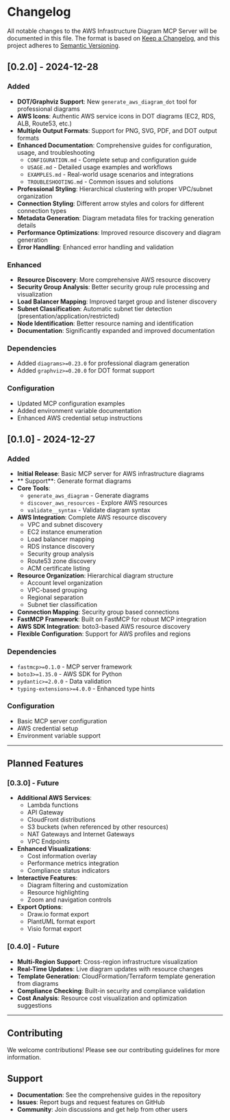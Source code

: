 # Changelog
All notable changes to the AWS Infrastructure Diagram MCP Server will be documented in this file.
The format is based on [Keep a Changelog](https://keepachangelog.com/en/1.0.0/),
and this project adheres to [Semantic Versioning](https://semver.org/spec/v2.0.0.html).
## [0.2.0] - 2024-12-28
### Added
- **DOT/Graphviz Support**: New `generate_aws_diagram_dot` tool for professional diagrams
- **AWS Icons**: Authentic AWS service icons in DOT diagrams (EC2, RDS, ALB, Route53, etc.)
- **Multiple Output Formats**: Support for PNG, SVG, PDF, and DOT output formats
- **Enhanced Documentation**: Comprehensive guides for configuration, usage, and troubleshooting
  - `CONFIGURATION.md` - Complete setup and configuration guide
  - `USAGE.md` - Detailed usage examples and workflows
  - `EXAMPLES.md` - Real-world usage scenarios and integrations
  - `TROUBLESHOOTING.md` - Common issues and solutions
- **Professional Styling**: Hierarchical clustering with proper VPC/subnet organization
- **Connection Styling**: Different arrow styles and colors for different connection types
- **Metadata Generation**: Diagram metadata files for tracking generation details
- **Performance Optimizations**: Improved resource discovery and diagram generation
- **Error Handling**: Enhanced error handling and validation
### Enhanced
- **Resource Discovery**: More comprehensive AWS resource discovery
- **Security Group Analysis**: Better security group rule processing and visualization  
- **Load Balancer Mapping**: Improved target group and listener discovery
- **Subnet Classification**: Automatic subnet tier detection (presentation/application/restricted)
- **Node Identification**: Better resource naming and identification
- **Documentation**: Significantly expanded and improved documentation
### Dependencies
- Added `diagrams>=0.23.0` for professional diagram generation
- Added `graphviz>=0.20.0` for DOT format support
### Configuration
- Updated MCP configuration examples
- Added environment variable documentation
- Enhanced AWS credential setup instructions
## [0.1.0] - 2024-12-27
### Added
- **Initial Release**: Basic MCP server for AWS infrastructure diagrams
- ** Support**: Generate  format diagrams
- **Core Tools**:
  - `generate_aws_diagram` - Generate  diagrams
  - `discover_aws_resources` - Explore AWS resources
  - `validate__syntax` - Validate diagram syntax
- **AWS Integration**: Complete AWS resource discovery
  - VPC and subnet discovery
  - EC2 instance enumeration
  - Load balancer mapping
  - RDS instance discovery
  - Security group analysis
  - Route53 zone discovery
  - ACM certificate listing
- **Resource Organization**: Hierarchical diagram structure
  - Account level organization
  - VPC-based grouping
  - Regional separation
  - Subnet tier classification
- **Connection Mapping**: Security group based connections
- **FastMCP Framework**: Built on FastMCP for robust MCP integration
- **AWS SDK Integration**: boto3-based AWS resource discovery
- **Flexible Configuration**: Support for AWS profiles and regions
### Dependencies
- `fastmcp>=0.1.0` - MCP server framework
- `boto3>=1.35.0` - AWS SDK for Python
- `pydantic>=2.0.0` - Data validation
- `typing-extensions>=4.0.0` - Enhanced type hints
### Configuration
- Basic MCP server configuration
- AWS credential setup
- Environment variable support
---
## Planned Features
### [0.3.0] - Future
- **Additional AWS Services**:
  - Lambda functions
  - API Gateway
  - CloudFront distributions
  - S3 buckets (when referenced by other resources)
  - NAT Gateways and Internet Gateways
  - VPC Endpoints
- **Enhanced Visualizations**:
  - Cost information overlay
  - Performance metrics integration
  - Compliance status indicators
- **Interactive Features**:
  - Diagram filtering and customization
  - Resource highlighting
  - Zoom and navigation controls
- **Export Options**:
  - Draw.io format export
  - PlantUML format export
  - Visio format export
### [0.4.0] - Future
- **Multi-Region Support**: Cross-region infrastructure visualization
- **Real-Time Updates**: Live diagram updates with resource changes
- **Template Generation**: CloudFormation/Terraform template generation from diagrams
- **Compliance Checking**: Built-in security and compliance validation
- **Cost Analysis**: Resource cost visualization and optimization suggestions
---
## Contributing
We welcome contributions! Please see our contributing guidelines for more information.
## Support
- **Documentation**: See the comprehensive guides in the repository
- **Issues**: Report bugs and request features on GitHub
- **Community**: Join discussions and get help from other users